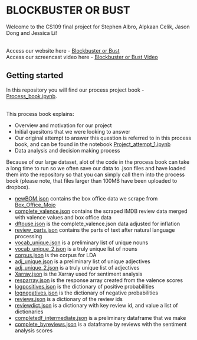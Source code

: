 # BLOCKBUSTER OR BUST

Welcome to the CS109 final project for Stephen Albro, Alpkaan Celik, Jason Dong and Jessica Li! <br><br>

Access our website here - [Blockbuster or Bust](http://google.com) <br>
Access our screencast video here - [Blockbuster or Bust Video](http://google.com)

## Getting started

In this repository you will find our process project book - [Process_book.ipynb](./Process_book.ipynb). <br><br>

This process book explains:
* Overview and motivation for our project
* Initial quesitons that we were looking to answer
* Our original attempt to answer this question is referred to in this process book, and can be found in the notebook [Project_attempt_1.ipynb](./Project_attempt_1.ipynb)
* Data analysis and decision making process

Because of our large dataset, alot of the code in the process book can take a long time to run so we often save our data to .json files and have loaded them into the repository so that you can simply call them into the process book (please note, that files larger than 100MB have been uploaded to dropbox). 
* [newBOM.json](./newBOM.json) contains the box office data we scrape from [Box_Office_Mojo](http://www.boxofficemojo.com)
* [complete_valence.json](https://www.dropbox.com/s/xxiojklc9coakkx/complete_valence.json?dl=0) contains the scraped IMDB review data merged with valence values and box office data
* [dftouse.json](https://www.dropbox.com/s/ieu8sbn1c4eo2bv/dftouse.json?dl=0) is the complete_valence.json data adjusted for inflation
* [review_parts.json](https://www.dropbox.com/s/1hnm9wbyhuiur1z/review_parts.json?dl=0) contains the parts of text after natural language processing
* [vocab_unique.json](./vocab_unique.json) is a preliminary list of unique nouns
* [vocab_unique_2.json](./vocab_unique_2.json) is a truly unique list of nouns
* [corpus.json](https://www.dropbox.com/s/3z3bpbujcq60ate/corpus.json?dl=0) is the corpus for LDA
* [adj_unique.json](./adj_unique.json) is a preliminary list of unique adjectives
* [adj_unique_2.json](./adj_unique_2.json) is a truly unique list of adjectives
* [Xarray.json](./Xarray.json) is the Xarray used for sentiment analysis
* [resparray.json](./resparray.json) is the response array created from the valence scores
* [logpositives.json](./logpositives.json) is the dictionary of positive probabilities
* [lognegatives.json](./lognegatives.json) is the dictionary of negative probabilities
* [reviews.json](./reviews.json) is a dictionary of the review ids
* [reviewdict.json](./reviewdict.json) is a dictionary with key review id, and value a list of dictionaries
* [completedf_intermediate.json](./completedf_intermediate.json) is a preliminary dataframe that we make
* [complete_byreviews.json](https://www.dropbox.com/s/1j8dj02ifsbpumv/complete_byreviews.json?dl=0) is a dataframe by reviews with the sentiment analysis scores


